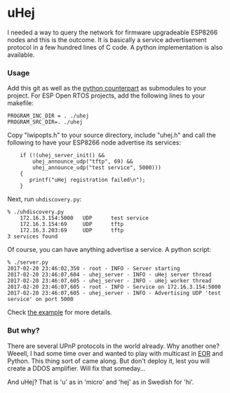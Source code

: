 **uHej**
==========

I needed a way to query the network for firmware upgradeable ESP8266 nodes and this is the outcome. It is basically a service advertisement protocol in a few hundred lines of C code. A python implementation is also available.

### Usage

Add this git as well as the [python counterpart](https://github.com/kanflo/uhej-python) as submodules to your project. For ESP Open RTOS projects, add the following lines to your makefile:

```
PROGRAM_INC_DIR = . ./uhej
PROGRAM_SRC_DIR=. ./uhej
```

Copy "lwipopts.h" to your source directory, include "uhej.h" and call the following to have your ESP8266 node advertise its services:

```
    if (!(uhej_server_init() &&
   	    uhej_announce_udp("tftp", 69) &&
	    uhej_announce_udp("test service", 5000)))
    {
       printf("uHej registration failed\n");
    }

```

Next, run ```uhdiscovery.py```:

```
% ./uhdiscovery.py
    172.16.3.154:5000   UDP      test service
    172.16.3.154:69     UDP      tftp
    172.16.3.203:69     UDP      tftp
3 services found
```

Of course, you can have anything advertise a service. A python script:

```
% ./server.py
2017-02-20 23:46:02,350 - root - INFO - Server starting
2017-02-20 23:46:07,604 - uhej_server - INFO - uHej server thread
2017-02-20 23:46:07,605 - uhej_server - INFO - uHej worker thread
2017-02-20 23:46:07,605 - root - INFO - Service on 172.16.3.154:5000
2017-02-20 23:46:07,605 - uhej_server - INFO - Advertising UDP 'test service' on port 5000
```

Check [the example](https://github.com/kanflo/uhej-example) for more details.

### But why?
There are several UPnP protocols in the world already. Why another one? Weeell, I had some time over and wanted to play with multicast in [EOR](https://github.com/SuperHouse/esp-open-rtos) and Python. This thing sort of came along. But don't deploy it, lest you will create a DDOS amplifier. Will fix that someday...

And uHej? That is 'u' as in 'micro' and 'hej' as in Swedish for 'hi'.
